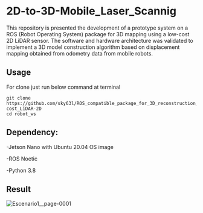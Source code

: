 # 2D-to-3D-Mobile_Laser_Scannig

This repository is presented the development of a prototype system on a ROS (Robot Operating System) package for 3D mapping using a low-cost 2D LiDAR sensor. The software and hardware architecture was validated to implement a 3D model construction algorithm based on displacement mapping obtained from odometry data from mobile robots.


## Usage
For clone just run below command at terminal  
```
git clone https://github.com/sky63l/ROS_compatible_package_for_3D_reconstruction_using_a_Low-cost_LiDAR-2D
cd robot_ws

```

## Dependency: 

-Jetson Nano with Ubuntu 20.04 OS image

-ROS Noetic

-Python 3.8

## Result

![Escenario1__page-0001](https://github.com/sky63l/ROS_compatible_package_for_3D_reconstruction_using_a_Low-cost_LiDAR-2D/assets/91811505/adc74b89-387b-4b47-93a0-ea4448c373c8)


